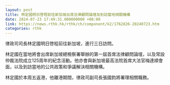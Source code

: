 ```yaml
---
layout: post
title: 林定國明日啓程前往新加坡出席法律顧問論壇及到訪當地相關機構
date: 2024-07-23 17:49:31.000000000 +08:00
link: https://news.rthk.hk/rthk/ch/component/k2/1762826-20240723.htm
categories: rthk
---
```


律政司司長林定國明日啓程前往新加坡，進行三日訪問。

林定國在當地將會出席新加坡總檢察署舉辦的第一屆首席法律顧問論壇，以及常設仲裁法院成立125周年的紀念活動。他亦會與新加坡最高法院首席大法官梅達順會面，以及到訪當地的公共政策和爭議解決相關機構。

林定國於本周五返港，他離港期間，律政司副司長張國鈞將署理相關職務。
